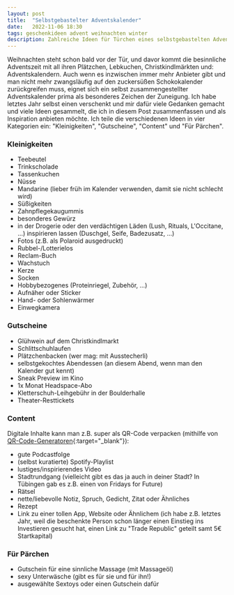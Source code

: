 ```yaml
---
layout: post
title:  "Selbstgebastelter Adventskalender"
date:   2022-11-06 18:30
tags: geschenkideen advent weihnachten winter
description: Zahlreiche Ideen für Türchen eines selbstgebastelten Adventskalenders. 
---
```


Weihnachten steht schon bald vor der Tür, und davor kommt die besinnliche Adventszeit mit all ihren Plätzchen, Lebkuchen, Christkindlmärkten und: Adventskalendern. Auch wenn es inzwischen immer mehr Anbieter gibt und man nicht mehr zwangsläufig auf den zuckersüßen Schokokalender zurückgreifen muss, eignet sich ein selbst zusammengestellter Adventskalender prima als besonderes Zeichen der Zuneigung. Ich habe letztes Jahr selbst einen verschenkt und mir dafür viele Gedanken gemacht und viele Ideen gesammelt, die ich in diesem Post zusammenfassen und als Inspiration anbieten möchte. Ich teile die verschiedenen Ideen in vier Kategorien ein: "Kleinigkeiten", "Gutscheine", "Content" und "Für Pärchen".


### Kleinigkeiten
- Teebeutel
- Trinkscholade
- Tassenkuchen
- Nüsse
- Mandarine (lieber früh im Kalender verwenden, damit sie nicht schlecht wird)
- Süßigkeiten
- Zahnpflegekaugummis
- besonderes Gewürz
- in der Drogerie oder den verdächtigen Läden (Lush, Rituals, L'Occitane, ...) inspirieren lassen (Duschgel, Seife, Badezusatz, …)
- Fotos (z.B. als Polaroid ausgedruckt)
- Rubbel-/Lotterielos
- Reclam-Buch
- Wachstuch
- Kerze
- Socken
- Hobbybezogenes (Proteinriegel, Zubehör, ...)
- Aufnäher oder Sticker
- Hand- oder Sohlenwärmer
- Einwegkamera

### Gutscheine
- Glühwein auf dem Christkindlmarkt
- Schlittschuhlaufen
- Plätzchenbacken (wer mag: mit Ausstecherli)
- selbstgekochtes Abendessen (an diesem Abend, wenn man den Kalender gut kennt)
- Sneak Preview im Kino
- 1x Monat Headspace-Abo
- Kletterschuh-Leihgebühr in der Boulderhalle
- Theater-Resttickets

### Content
Digitale Inhalte kann man z.B. super als QR-Code verpacken (mithilfe von [QR-Code-Generatoren](https://www.qrcode-generator.de/){:target="_blank"}):
- gute Podcastfolge
- (selbst kuratierte) Spotify-Playlist
- lustiges/inspirierendes Video
- Stadtrundgang (vielleicht gibt es das ja auch in deiner Stadt? In Tübingen gab es z.B. einen von Fridays for Future)
- Rätsel
- nette/liebevolle Notiz, Spruch, Gedicht, Zitat oder Ähnliches
- Rezept
- Link zu einer tollen App, Website oder Ähnlichem (ich habe z.B. letztes Jahr, weil die beschenkte Person schon länger einen Einstieg ins Investieren gesucht hat, einen Link zu "Trade Republic" geteilt samt 5€ Startkapital)

### Für Pärchen
- Gutschein für eine sinnliche Massage (mit Massageöl)
- sexy Unterwäsche (gibt es für sie und für ihn!)
- ausgewählte Sextoys oder einen Gutschein dafür